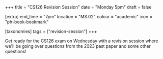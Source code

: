 +++
title = "CS126 Revision Session"
date = "Monday 5pm"
draft = false

[extra]
end_time = "7pm"
location = "MS.02"
colour = "academic"
icon = "ph-book-bookmark"

[taxonomies]
tags = ["revision-session"]
+++

Get ready for the CS126 exam on Wednesday with a revision session where we'll be going over questions from the 2023 past paper and some other questions!